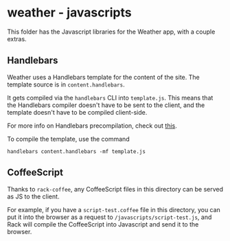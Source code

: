 # weather - javascripts

This folder has the Javascript libraries for the Weather app, with a couple extras.

## Handlebars

Weather uses a Handlebars template for the content of the site. The template source is in `content.handlebars`.

It gets compiled via the `handlebars` CLI into `template.js`. This means that the Handlebars compiler doesn't have to be sent to the client, and the template doesn't have to be compiled client-side.

For more info on Handlebars precompilation, check out [this](http://handlebarsjs.com/precompilation.html).

To compile the template, use the command

    handlebars content.handlebars -mf template.js

## CoffeeScript

Thanks to `rack-coffee`, any CoffeeScript files in this directory can be served as JS to the client.

For example, if you have a `script-test.coffee` file in this directory, you can put it into the browser as a request to `/javascripts/script-test.js`, and Rack will compile the CoffeeScript into Javascript and send it to the browser.

